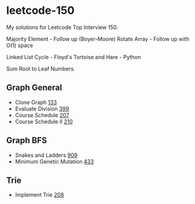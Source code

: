 # leetcode-150

My solutions for Leetcode Top Interview 150.

Majority Element - Follow up (Boyer-Moore)
Rotate Array - Follow up with O(1) space

Linked List Cycle - Floyd's Tortoise and Hare - Python

Sum Root to Leaf Numbers.

## Graph General

- Clone Graph [133](./clone-graph-133.py)
- Evaluate Division [399](./evaluate-division-399.py)
- Course Schedule [207](./course-schedule-207.py)
- Course Schedule II [210](./course-schedule-ii-210.py)

## Graph BFS

- Snakes and Ladders [909](./snakes-and-ladders-909.py)
- Minimum Genetic Mutation [433](./minimum-genetic-mutation-433.py)

## Trie

- Implement Trie [208](./implement-trie-208.py)
